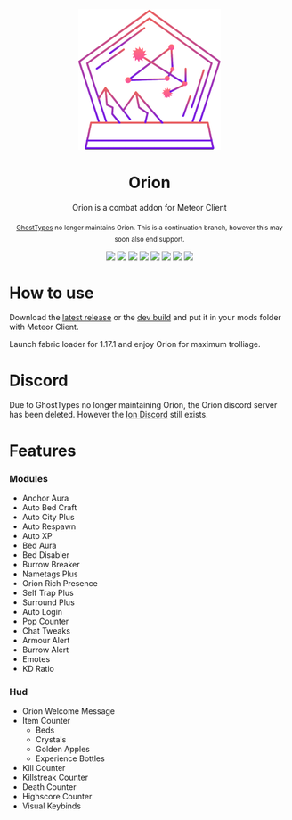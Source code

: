 <div align="center">
  <!-- Logo and Title -->
  <img src="/src/main/resources/assets/orion/logo.png">
  <h1>Orion</h1>
  <p>Orion is a combat addon for Meteor Client</p>

  <sub>[GhostTypes](https://github.com/GhostTypes) no longer maintains Orion. This is a continuation branch, however this may soon also end support.</sub>
  <!-- Fancy badges -->
  <a href="https://anticope.ml/pages/MeteorAddons.html"><img src="https://img.shields.io/badge/Verified%20Addon-Yes-blueviolet"></a>
  <a href="https://github.com/StormyBytes/orion/releases/latest"><img src="https://img.shields.io/github/v/release/StormyBytes/orion"></a>
  <img src="https://img.shields.io/github/last-commit/StormyBytes/orion">
  <img src="https://img.shields.io/github/commit-activity/m/StormyBytes/orion">
  <img src="https://img.shields.io/github/languages/code-size/StormyBytes/orion">
  <img src="https://img.shields.io/tokei/lines/github/StormyBytes/orion">
  <img src="https://img.shields.io/github/downloads/StormyBytes/orion/total">
  <a href="https://discord.com/invite/9vGTkfA6H4"><img src="https://img.shields.io/discord/875153727013650482"></a>
</div>

# How to use
Download the [latest release](https://github.com/StormyBytes/orion/releases/latest) or the [dev build](https://github.com/StormyBytes/orion/releases/tag/latest) and put it in your mods folder with Meteor Client.

Launch fabric loader for 1.17.1 and enjoy Orion for maximum trolliage.

# Discord
Due to GhostTypes no longer maintaining Orion, the Orion discord server has been deleted. However the [Ion Discord](https://discord.com/invite/9vGTkfA6H4) still exists.

# Features

### Modules
- Anchor Aura
- Auto Bed Craft
- Auto City Plus
- Auto Respawn
- Auto XP
- Bed Aura
- Bed Disabler
- Burrow Breaker
- Nametags Plus
- Orion Rich Presence
- Self Trap Plus
- Surround Plus
- Auto Login
- Pop Counter
- Chat Tweaks
- Armour Alert
- Burrow Alert
- Emotes
- KD Ratio

### Hud
- Orion Welcome Message
- Item Counter
	- Beds
	- Crystals
	- Golden Apples
	- Experience Bottles
- Kill Counter
- Killstreak Counter
- Death Counter
- Highscore Counter
- Visual Keybinds
